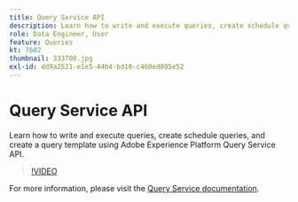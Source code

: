 ```yaml
---
title: Query Service API
description: Learn how to write and execute queries, create schedule queries, and create a query template using Adobe Experience Platform Query Service API.
role: Data Engineer, User
feature: Queries
kt: 7682
thumbnail: 333700.jpg
exl-id: dd9a2521-e1e5-44b4-bd10-c460ed895e52
---
```

# Query Service API

Learn how to write and execute queries, create schedule queries, and create a query template using Adobe Experience Platform Query Service API.

>[!VIDEO](https://video.tv.adobe.com/v/333700?quality=12&learn=on)

For  more information, please visit the [Query Service documentation](https://experienceleague.adobe.com/docs/experience-platform/query/home.html).

